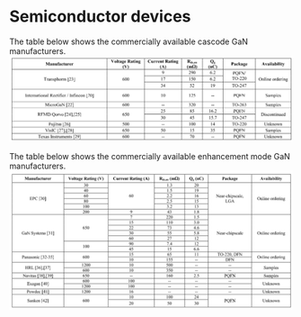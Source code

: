 # Semiconductor devices

The table below shows the commercially available cascode GaN manufacturers.
![](./images/gan_commercial.png)

The table below shows the commercially available enhancement mode GaN manufacturers.
![](./images/gan_commercial2.png)
